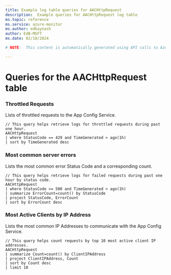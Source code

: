 ```yaml
---
title: Example log table queries for AACHttpRequest
description:  Example queries for AACHttpRequest log table
ms.topic: reference
ms.service: azure-monitor
ms.author: edbaynash
author: EdB-MSFT
ms.date: 02/18/2024

# NOTE:  This content is automatically generated using API calls to Azure. Any edits made on these files will be overwritten in the next run of the script. 

---
```


# Queries for the AACHttpRequest table


### Throttled Requests  


Lists of throttled requests to the App Config Service.  

```query
// This query helps retrieve logs for throttled requests during past one hour.
AACHttpRequest
| where StatusCode == 429 and TimeGenerated > ago(1h)
| sort by TimeGenerated desc

```



### Most common server errors  


Lists the most common error Status Code and a corresponding count.  

```query
// This query helps retrieve logs for failed requests during past one hour by status code. 
AACHttpRequest
| where StatusCode >= 500 and TimeGenerated > ago(1h)
| summarize ErrorCount=count() by StatusCode
| project StatusCode, ErrorCount
| sort by ErrorCount desc

```



### Most Active Clients by IP Address  


Lists the most common IP Addresses to communicate with the App Config Service.  

```query
// This query helps count requests by top 10 most active client IP addresses.  
AACHttpRequest
| summarize Count=count() by ClientIPAddress
| project ClientIPAddress, Count
| sort by Count desc
| limit 10

```

